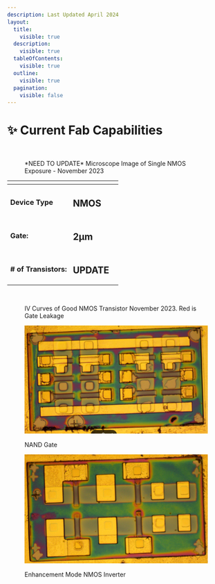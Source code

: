 ```yaml
---
description: Last Updated April 2024
layout:
  title:
    visible: true
  description:
    visible: true
  tableOfContents:
    visible: true
  outline:
    visible: true
  pagination:
    visible: false
---
```


# ✨ Current Fab Capabilities

<figure><img src="../../.gitbook/assets/image (3) (2) (1).png" alt=""><figcaption><p>*NEED TO UPDATE* Microscope Image of Single NMOS Exposure - November 2023</p></figcaption></figure>

<table data-view="cards"><thead><tr><th></th><th></th><th></th></tr></thead><tbody><tr><td><h3>Device Type</h3></td><td><h2>NMOS</h2></td><td></td></tr><tr><td><h3>Gate:</h3></td><td><h2>2μm</h2></td><td></td></tr><tr><td><h3># of Transistors:</h3></td><td><h2>UPDATE</h2></td><td></td></tr></tbody></table>

<figure><img src="../../.gitbook/assets/iv curves 11-23.png" alt=""><figcaption><p>IV Curves of Good NMOS Transistor November 2023. Red is Gate Leakage</p></figcaption></figure>

<figure><img src="../../.gitbook/assets/image (1) (1) (1) (1) (1) (1) (1) (1) (1).png" alt=""><figcaption><p>NAND Gate</p></figcaption></figure>

<figure><img src="../../.gitbook/assets/image (2) (1) (1).png" alt=""><figcaption><p>Enhancement Mode NMOS Inverter</p></figcaption></figure>
